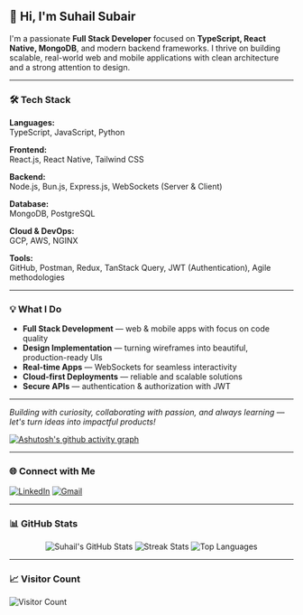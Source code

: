 ## 👋 Hi, I'm Suhail Subair

I'm a passionate **Full Stack Developer** focused on **TypeScript, React Native, MongoDB**, and modern backend frameworks. I thrive on building scalable, real-world web and mobile applications with clean architecture and a strong attention to design.

---

### 🛠️ Tech Stack

**Languages:**  
TypeScript, JavaScript, Python

**Frontend:**  
React.js, React Native, Tailwind CSS  

**Backend:**  
Node.js, Bun.js, Express.js, WebSockets (Server & Client)

**Database:**  
MongoDB, PostgreSQL

**Cloud & DevOps:**  
GCP, AWS, NGINX

**Tools:**  
GitHub, Postman, Redux, TanStack Query, JWT (Authentication), Agile methodologies

---

### 💡 What I Do

- **Full Stack Development** — web & mobile apps with focus on code quality  
- **Design Implementation** — turning wireframes into beautiful, production-ready UIs  
- **Real-time Apps** — WebSockets for seamless interactivity  
- **Cloud-first Deployments** — reliable and scalable solutions  
- **Secure APIs** — authentication & authorization with JWT

---

*Building with curiosity, collaborating with passion, and always learning — let's turn ideas into impactful products!*



[![Ashutosh's github activity graph](https://github-readme-activity-graph.vercel.app/graph?username=Suhailsubair007&bg_color=000000&color=ffffff&line=ffffff&point=00ff04&area=true&hide_border=true)](https://github.com/ashutosh00710/github-readme-activity-graph)

---

### 🌐 Connect with Me
[![LinkedIn](https://img.shields.io/badge/LinkedIn-%230077B5.svg?style=flat&logo=linkedin&logoColor=white)](https://www.linkedin.com/in/suhail-subair/) 
[![Gmail](https://img.shields.io/badge/Email-D14836?style=flat&logo=gmail&logoColor=white)](mailto:suhailsubair04@gmail.com)

---

### 📊 GitHub Stats

<div align="center">

![Suhail's GitHub Stats](https://github-readme-stats.vercel.app/api?username=Suhailsubair007&theme=dark&hide_border=false&include_all_commits=true&count_private=true)
![Streak Stats](https://nirzak-streak-stats.vercel.app/?user=Suhailsubair007&theme=dark&hide_border=false)
![Top Languages](https://github-readme-stats.vercel.app/api/top-langs/?username=Suhailsubair007&theme=dark&hide_border=false&layout=compact&count_private=true)

</div>

---


### 📈 Visitor Count
![Visitor Count](https://profile-counter.glitch.me/{Suhailsubair007}/count.svg)



